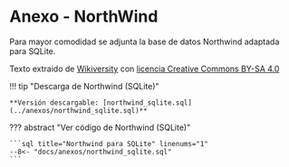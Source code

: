 


# Anexo - NorthWind 


Para mayor comodidad se adjunta la base de datos Northwind adaptada para SQLite.

Texto extraido de [Wikiversity](https://en.wikiversity.org/wiki/Database_Examples/Northwind/SQLite) con [licencia Creative Commons BY-SA 4.0](https://creativecommons.org/licenses/by-sa/4.0/)


!!! tip "Descarga de Northwind (SQLite)"

    **Versión descargable: [northwind_sqlite.sql](../anexos/northwind_sqlite.sql)** 

??? abstract "Ver código de Northwind (SQLite)"

    ```sql title="Northwind para SQLite" linenums="1" 
    --8<- "docs/anexos/northwind_sqlite.sql"
    ```